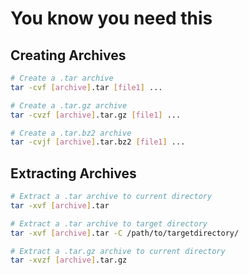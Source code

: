 # You know you need this

## Creating Archives

``` bash
# Create a .tar archive
tar -cvf [archive].tar [file1] ...
```

``` bash
# Create a .tar.gz archive
tar -cvzf [archive].tar.gz [file1] ...
```

``` bash
# Create a .tar.bz2 archive
tar -cvjf [archive].tar.bz2 [file1] ...
```

## Extracting Archives

``` bash
# Extract a .tar archive to current directory
tar -xvf [archive].tar
```

``` bash
# Extract a .tar archive to target directory
tar -xvf [archive].tar -C /path/to/targetdirectory/
```

``` bash
# Extract a .tar.gz archive to current directory 
tar -xvzf [archive].tar.gz
```
